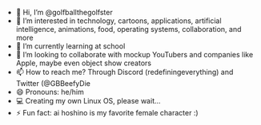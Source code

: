 - 👋 Hi, I’m @golfballthegolfster
- 👀 I’m interested in technology, cartoons, applications, artificial intelligence, animations, food, operating systems, collaboration, and more
- 🌱 I’m currently learning at school
- 💞️ I’m looking to collaborate with mockup YouTubers and companies like Apple, maybe even object show creators
- 📫 How to reach me? Through Discord (redefiningeverything) and Twitter (@GBBeefyDie
- 😄 Pronouns: he/him
- 💻 Creating my own Linux OS, please wait...
- ⚡ Fun fact: ai hoshino is my favorite female character :)

<!---
golfballthegolfster/golfballthegolfster is a ✨ special ✨ repository because its `README.md` (this file) appears on your GitHub profile.
You can click the Preview link to take a look at your changes.
--->
